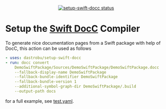 <p align="center">
  <a href="https://github.com/dastrobu/setup-swift-docc/"><img alt="setup-swift-docc status" src="https://github.com/dastrobu/setup-swift-docc/workflows/test/badge.svg"></a>
</p>

# Setup the [Swift DocC](https://www.swift.org/documentation/docc/) Compiler

To generate nice documentation pages from a Swift package with help of DocC, this action can be used as follows

```yaml
- uses: dastrobu/setup-swift-docc
- run: docc convert
    DemoSwiftPackage/Sources/DemoSwiftPackage/DemoSwiftPackage.docc
    --fallback-display-name DemoSwiftPackage
    --fallback-bundle-identifier DemoSwiftPackage
    --fallback-bundle-version 1
    --additional-symbol-graph-dir DemoSwiftPackage/.build
    --output-path docs
```

for a full example, see [test.yaml](.github/workflows/test.yaml).
